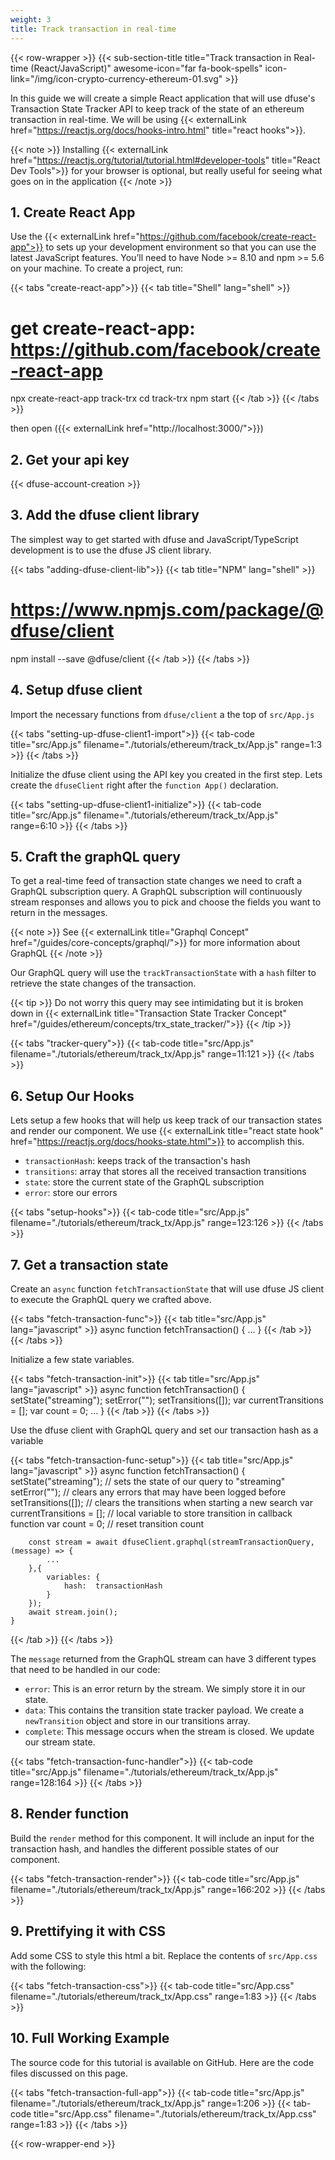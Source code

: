 ```yaml
---
weight: 3
title: Track transaction in real-time
---
```

{{< row-wrapper >}}
{{< sub-section-title title="Track transaction in Real-time (React/JavaScript)" awesome-icon="far fa-book-spells" icon-link="/img/icon-crypto-currency-ethereum-01.svg" >}}

In this guide we will create a simple React application that will use dfuse's Transaction State Tracker API to keep track of the state of an ethereum transaction in real-time. We will be using {{< externalLink href="https://reactjs.org/docs/hooks-intro.html" title="react hooks">}}.

{{< note >}}
Installing {{< externalLink href="https://reactjs.org/tutorial/tutorial.html#developer-tools" title="React Dev Tools">}} for your browser is optional, but really useful for seeing what goes on in the application
{{< /note >}}


## 1. Create React App
Use the {{< externalLink href="https://github.com/facebook/create-react-app">}} to sets up your development environment so that you can use the latest JavaScript features. You’ll need to have Node >= 8.10 and npm >= 5.6 on your machine. To create a project, run:

{{< tabs "create-react-app">}}
{{< tab title="Shell" lang="shell" >}}
# get create-react-app: https://github.com/facebook/create-react-app
npx create-react-app track-trx
cd track-trx
npm start
{{< /tab >}}
{{< /tabs >}}

then open ({{< externalLink href="http://localhost:3000/">}})

## 2. Get your api key

{{< dfuse-account-creation >}}

## 3. Add the dfuse client library

The simplest way to get started with dfuse and JavaScript/TypeScript development is to use the dfuse JS client library.

{{< tabs "adding-dfuse-client-lib">}}
{{< tab title="NPM" lang="shell" >}}
# https://www.npmjs.com/package/@dfuse/client
npm install --save @dfuse/client
{{< /tab >}}
{{< /tabs >}}

## 4. Setup dfuse client

Import the necessary functions from `dfuse/client` a the top of `src/App.js`

{{< tabs "setting-up-dfuse-client1-import">}}
{{< tab-code title="src/App.js" filename="./tutorials/ethereum/track_tx/App.js" range=1:3 >}}
{{< /tabs >}}

Initialize the dfuse client using the API key you created in the first step. Lets create the `dfuseClient` right after the `function App()` declaration.

{{< tabs "setting-up-dfuse-client1-initialize">}}
{{< tab-code title="src/App.js" filename="./tutorials/ethereum/track_tx/App.js" range=6:10 >}}
{{< /tabs >}}

## 5. Craft the graphQL query

To get a real-time feed of transaction state changes we need to craft a GraphQL subscription query. A GraphQL subscription will continuously stream responses and allows you to pick and choose the fields you want to return in the messages.

{{< note >}}
See {{< externalLink title="Graphql Concept" href="/guides/core-concepts/graphql/">}} for more information about GraphQL
{{< /note >}}

Our GraphQL query will use the `trackTransactionState` with a `hash` filter to retrieve the state changes of the transaction.

{{< tip >}}
Do not worry this query may see intimidating but it is broken down in  {{< externalLink title="Transaction State Tracker Concept" href="/guides/ethereum/concepts/trx_state_tracker/">}}
{{< /tip >}}

{{< tabs "tracker-query">}}
{{< tab-code title="src/App.js" filename="./tutorials/ethereum/track_tx/App.js" range=11:121 >}}
{{< /tabs >}}

## 6. Setup Our Hooks

Lets setup a few hooks that will help us keep track of our transaction states and render our component. We use {{< externalLink title="react state hook" href="https://reactjs.org/docs/hooks-state.html">}} to accomplish this.

* `transactionHash`: keeps track of the transaction's hash
* `transitions`: array that stores all the received transaction transitions
* `state`: store the current state of the GraphQL subscription
* `error`: store our errors

{{< tabs "setup-hooks">}}
{{< tab-code title="src/App.js" filename="./tutorials/ethereum/track_tx/App.js" range=123:126 >}}
{{< /tabs >}}

## 7. Get a transaction state

Create an `async` function `fetchTransactionState` that will use dfuse JS client to execute the GraphQL query we crafted above.

{{< tabs "fetch-transaction-func">}}
{{< tab title="src/App.js" lang="javascript" >}}
    async function fetchTransaction() {
        ...
    }
{{< /tab >}}
{{< /tabs >}}

Initialize a few state variables.

{{< tabs "fetch-transaction-init">}}
{{< tab title="src/App.js" lang="javascript" >}}
    async function fetchTransaction() {
        setState("streaming");
        setError("");
        setTransitions([]);
        var currentTransitions = [];
        var count = 0;
        ...
    }
{{< /tab >}}
{{< /tabs >}}

Use the dfuse client with GraphQL query and set our transaction hash as a variable

{{< tabs "fetch-transaction-func-setup">}}
{{< tab title="src/App.js" lang="javascript" >}}
    async function fetchTransaction() {
        setState("streaming");          // sets the state of our query to "streaming"
        setError("");                   // clears any errors that may have been logged before
        setTransitions([]);             // clears the transitions when starting a new search
        var currentTransitions = [];    // local variable to store transition in callback function
        var count = 0;                  // reset transition count

        const stream = await dfuseClient.graphql(streamTransactionQuery, (message) => {
            ...
        },{
            variables: {
                hash:  transactionHash
            }
        });
        await stream.join();
    }
{{< /tab >}}
{{< /tabs >}}

The `message` returned from the GraphQL stream can have 3 different types that need to be handled in our code:

* `error`: This is an error return by the stream. We simply store it in our state.
* `data`: This contains the transition state tracker payload. We create a `newTransition` object and store in our transitions array.
* `complete`: This message occurs when the stream is closed. We update our stream state.

{{< tabs "fetch-transaction-func-handler">}}
{{< tab-code title="src/App.js" filename="./tutorials/ethereum/track_tx/App.js" range=128:164 >}}
{{< /tabs >}}

## 8. Render function

Build the `render` method for this component. It will include an input for the transaction hash, and handles the different possible states of our component.

{{< tabs "fetch-transaction-render">}}
{{< tab-code title="src/App.js" filename="./tutorials/ethereum/track_tx/App.js" range=166:202 >}}
{{< /tabs >}}

## 9. Prettifying it with CSS

Add some CSS to style this html a bit. Replace the contents of `src/App.css` with the following:

{{< tabs "fetch-transaction-css">}}
{{< tab-code title="src/App.css" filename="./tutorials/ethereum/track_tx/App.css" range=1:83 >}}
{{< /tabs >}}

## 10. Full Working Example

The source code for this tutorial is available on GitHub. Here are the code files discussed on this page.

{{< tabs "fetch-transaction-full-app">}}
{{< tab-code title="src/App.js" filename="./tutorials/ethereum/track_tx/App.js" range=1:206 >}}
{{< tab-code title="src/App.css" filename="./tutorials/ethereum/track_tx/App.css" range=1:83 >}}
{{< /tabs >}}

{{< row-wrapper-end >}}
